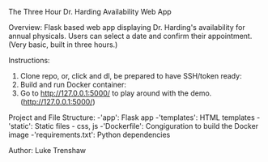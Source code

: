 The Three Hour Dr. Harding Availability Web App

Overview: Flask based web app displaying Dr. Harding's availability for annual physicals. Users can select a date and confirm their appointment. (Very basic, built in three hours.)

Instructions: 
1. Clone repo, or, click and dl, be prepared to have SSH/token ready: 
2. Build and run Docker container: 
3. Go to http://127.0.0.1:5000/ to play around with the demo. (http://127.0.0.1:5000/)

Project and File Structure: 
-'app': Flask app
-'templates': HTML templates
-'static': Static files - css, js
-'Dockerfile': Congiguration to build the Docker image
-'requirements.txt': Python dependencies 

Author: Luke Trenshaw
